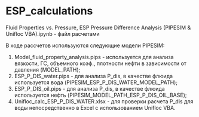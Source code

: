 # ESP_calculations

Fluid Properties vs. Pressure, ESP Pressure Difference Analysis (PIPESIM & Unifloc VBA).ipynb - файл расчетами

В ходе рассчетов используются следующие модели PIPESIM:
1) Model_fluid_property_analysis.pips - используется для анализа вязкости, ГС, объемного коэф., плотности нефти в зависимости от давления (MODEL_PATH); 
2) ESP_P_DIS_water.pips - для анализа P_dis, в качестве флюида используется вода (PIPESIM_ESP_P_DIS_WATER_MODEL_PATH);
3) ESP_P_DIS_oil.pips - для анализа P_dis, в качестве флюида используется нефть (PIPESIM_MODEL_PATH_ESP_P_DIS_OIL_BASE);
4) Unifloc_calc_ESP_P_DIS_WATER.xlsx - для проверки расчета P_dis для воды непосредственно в Excel с использованием Unifloc VBA.
